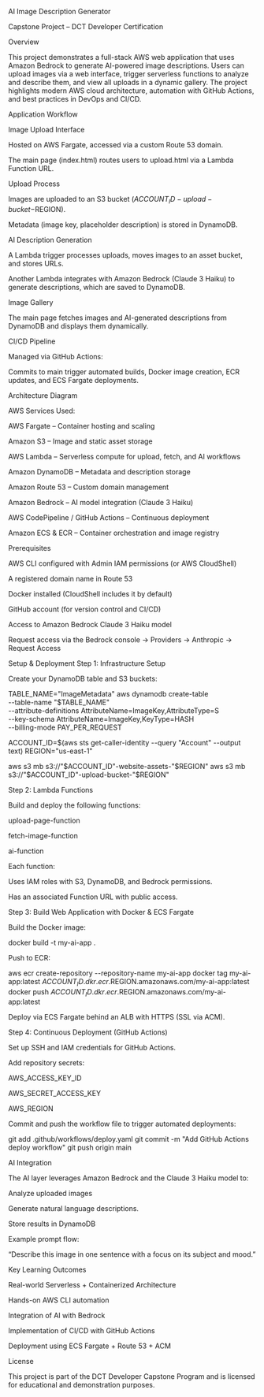 AI Image Description Generator

Capstone Project – DCT Developer Certification

Overview

This project demonstrates a full-stack AWS web application that uses Amazon Bedrock to generate AI-powered image descriptions. Users can upload images via a web interface, trigger serverless functions to analyze and describe them, and view all uploads in a dynamic gallery. The project highlights modern AWS cloud architecture, automation with GitHub Actions, and best practices in DevOps and CI/CD.

Application Workflow

Image Upload Interface

Hosted on AWS Fargate, accessed via a custom Route 53 domain.

The main page (index.html) routes users to upload.html via a Lambda Function URL.

Upload Process

Images are uploaded to an S3 bucket ($ACCOUNT_ID-upload-bucket-$REGION).

Metadata (image key, placeholder description) is stored in DynamoDB.

AI Description Generation

A Lambda trigger processes uploads, moves images to an asset bucket, and stores URLs.

Another Lambda integrates with Amazon Bedrock (Claude 3 Haiku) to generate descriptions, which are saved to DynamoDB.

Image Gallery

The main page fetches images and AI-generated descriptions from DynamoDB and displays them dynamically.

CI/CD Pipeline

Managed via GitHub Actions:

Commits to main trigger automated builds, Docker image creation, ECR updates, and ECS Fargate deployments.

Architecture Diagram

AWS Services Used:

AWS Fargate – Container hosting and scaling

Amazon S3 – Image and static asset storage

AWS Lambda – Serverless compute for upload, fetch, and AI workflows

Amazon DynamoDB – Metadata and description storage

Amazon Route 53 – Custom domain management

Amazon Bedrock – AI model integration (Claude 3 Haiku)

AWS CodePipeline / GitHub Actions – Continuous deployment

Amazon ECS & ECR – Container orchestration and image registry

Prerequisites

AWS CLI configured with Admin IAM permissions (or AWS CloudShell)

A registered domain name in Route 53

Docker installed (CloudShell includes it by default)

GitHub account (for version control and CI/CD)

Access to Amazon Bedrock Claude 3 Haiku model

Request access via the Bedrock console → Providers → Anthropic → Request Access

Setup & Deployment
Step 1: Infrastructure Setup

Create your DynamoDB table and S3 buckets:

TABLE_NAME="ImageMetadata"
aws dynamodb create-table \
  --table-name "$TABLE_NAME" \
  --attribute-definitions AttributeName=ImageKey,AttributeType=S \
  --key-schema AttributeName=ImageKey,KeyType=HASH \
  --billing-mode PAY_PER_REQUEST

ACCOUNT_ID=$(aws sts get-caller-identity --query "Account" --output text)
REGION="us-east-1"

aws s3 mb s3://"$ACCOUNT_ID"-website-assets-"$REGION"
aws s3 mb s3://"$ACCOUNT_ID"-upload-bucket-"$REGION"

Step 2: Lambda Functions

Build and deploy the following functions:

upload-page-function

fetch-image-function

ai-function

Each function:

Uses IAM roles with S3, DynamoDB, and Bedrock permissions.

Has an associated Function URL with public access.

Step 3: Build Web Application with Docker & ECS Fargate

Build the Docker image:

docker build -t my-ai-app .


Push to ECR:

aws ecr create-repository --repository-name my-ai-app
docker tag my-ai-app:latest $ACCOUNT_ID.dkr.ecr.$REGION.amazonaws.com/my-ai-app:latest
docker push $ACCOUNT_ID.dkr.ecr.$REGION.amazonaws.com/my-ai-app:latest


Deploy via ECS Fargate behind an ALB with HTTPS (SSL via ACM).

Step 4: Continuous Deployment (GitHub Actions)

Set up SSH and IAM credentials for GitHub Actions.

Add repository secrets:

AWS_ACCESS_KEY_ID

AWS_SECRET_ACCESS_KEY

AWS_REGION

Commit and push the workflow file to trigger automated deployments:

git add .github/workflows/deploy.yaml
git commit -m "Add GitHub Actions deploy workflow"
git push origin main

AI Integration

The AI layer leverages Amazon Bedrock and the Claude 3 Haiku model to:

Analyze uploaded images

Generate natural language descriptions.

Store results in DynamoDB

Example prompt flow:

“Describe this image in one sentence with a focus on its subject and mood.”

Key Learning Outcomes

Real-world Serverless + Containerized Architecture

Hands-on AWS CLI automation

Integration of AI with Bedrock

Implementation of CI/CD with GitHub Actions

Deployment using ECS Fargate + Route 53 + ACM

License

This project is part of the DCT Developer Capstone Program and is licensed for educational and demonstration purposes.
